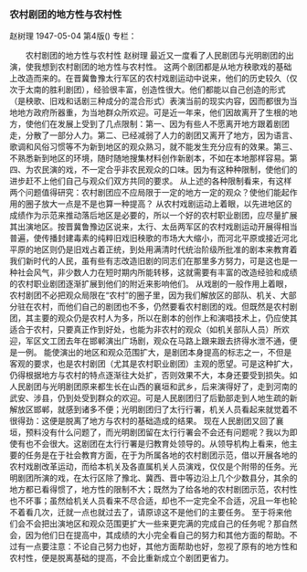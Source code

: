 ### 农村剧团的地方性与农村性
赵树理
1947-05-04
第4版()
专栏：

　　农村剧团的地方性与农村性
    赵树理
    最近又一度看了人民剧团与光明剧团的出演，使我想到农村剧团的地方性与农村性。
    这两个剧团都是从地方秧歌戏的基础上改造而来的。在晋冀鲁豫太行军区的农村戏剧运动中说来，他们的历史较久（仅次于太南的胜利剧团），经验很丰富，创造性很大。他们都能以自己创造的形式（是秧歌、旧戏和话剧三种成分的混合形式）表演当前的现实内容，因而都很为当地地方政府所器重，为当地群众所欢迎。可是近一年来，他们因故离开了生根的地方，使他们在发展上受到了几点限制：第一、因为有些人不愿离开地方跟着剧团走，分散了一部分人力。第二、已经减弱了人力的剧团又离开了地方，因为语言、歌调和风俗习惯等不为新到地区的观众熟习，就不能发生充分应有的效果。第三、不熟悉新到地区的环境，随时随地搜集材料创作新剧本，不如在本地那样容易。第四、为农民演的戏，不一定合乎非农民观众的口味。因为有这种种限制，使他们的进步赶不上他们自己与观众们双方共同的要求。
    从上述的各种限制看来，有这样两个问题值得研究：农村剧团应不应局限于一定的地方一定的观众？使他们能起作用的圈子放大一点是不是也算一种提高？
    从农村戏剧运动上着眼，以先进地区的成绩作为示范来推动落后地区是必要的，所以一个好的农村职业剧团，应尽量扩展其出演地区。按晋冀鲁豫边区说来，太行、太岳两军区的农村戏剧运动开展得相当普遍，使传播封建毒素的纯粹旧戏旧秧歌的市场大大缩小，而河北平原或接近河北平原的地区则仍是旧戏占着正统，到处用满清时代统治阶级所批准的剧本来教育着我们新时代的人民，虽有些有志改造旧剧的同志们在那里多方努力，可是这也是一种社会风气，非少数人力在短时期内所能转移，这就需要有丰富的改造经验和成绩的农村职业剧团逐渐扩展到他们的附近来影响他们。
    从戏剧的一般作用上着眼，农村剧团不必把观众局限在“农村”的圈子里，因为我们解放区的部队、机关、大部分驻在农村，而他们自己的剧团也不多，仍然要看农村剧团的戏。但既然是农村剧团，其主要的观众仍是农村人为多，所以在剧本的创作上和演唱技术上，仍应使其适合于农村，只要真正作到好处，也能为非农村的观众（如机关部队人员）所欢迎，军区文工团去年在邯郸演出广场剧，观众在马路上跟来跟去挤得水泄不通，便是一例。
    能使演出的地区和观众范围扩大，是剧团本身提高的标志之一，不但是客观的要求，也是农村剧团（尤其是农村职业剧团）主观的愿望。可是这种扩大，仍得根据地方与农村的特点逐渐往大处扩，否则效果不大，本身还要受到损失。如人民剧团与光明剧团原来都生长在山西的襄垣和武乡，后来演得好了，走到河南的武安、涉县，仍到处受到群众的欢迎。可是人民剧团归了后勤部走到人地生疏的新解放区邯郸，就感到诸多不便；光明剧团归了太行行署，机关人员看起来就觉着不很得劲：这便是脱离了地方与农村的基础造成的结果。
    现在人民剧团又回了襄垣，预料没有什么问题了，而光明剧团留在太行行署会不会还有问题呢？我以为即使有也不会很大。这剧团在太行行署是归教育处领导的。从领导机构上看来，他主要的任务是在于社会教育方面，在于为所属各地的农村剧团示范，借以开展各地的农村戏剧改革运动，而给本机关及各直属机关人员演戏，仅仅是个附带的任务。光明剧团所演的戏，在太行区除了豫北、冀西、晋中等边沿上几个少数县分，其余的地方都已看得惯了，地方性的限制不大；既然为了给各地的农村剧团示范，农村性也不坏事；虽然给机关人员看来不尽合适，却也不一定完全不合适，况且一年也轮不着看几次，迁就一点也就过去了，请原谅这不是他们的主要任务。
    至于将来他们会不会把出演地区和观众范围更扩大一些来更完满的完成自己的任务呢？那自然会，因为他们日在提高中，其成绩的大小完全看自己的努力和其他方面的帮助。不过有一点要注意：不论自己努力也好，其他方面帮助也好，忽视了原有的地方性和农村性，便是脱离基础的提高，不会比重新成立个剧团更省力。
